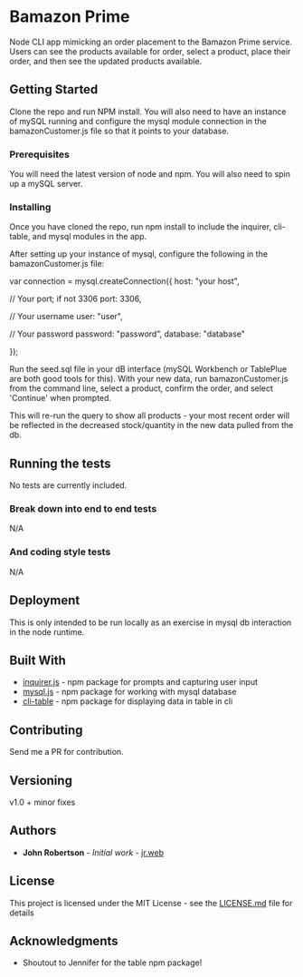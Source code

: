 # Bamazon Prime

Node CLI app mimicking an order placement to the Bamazon Prime service.  Users can see the products available for order, select a product, place their order, and then see the updated products available.  

## Getting Started

Clone the repo and run NPM install.  You will also need to have an instance of mySQL running and configure the mysql module connection in the bamazonCustomer.js file so that it points to your database.

### Prerequisites

You will need the latest version of node and npm.  You will also need to spin up a mySQL server.


### Installing

Once you have cloned the repo, run npm install to include the inquirer, cli-table, and mysql modules in the app.

After setting up your instance of mysql, configure the following in the bamazonCustomer.js file:

var connection = mysql.createConnection({
  host: "your host",

  // Your port; if not 3306
  port: 3306,

  // Your username
  user: "user",

  // Your password
  password: "password",
  database: "database"

});

Run the seed.sql file in your dB interface (mySQL Workbench or TablePlue are both good tools for this).  With your new data, run bamazonCustomer.js from the command line, select a product, confirm the order, and select 'Continue' when prompted.

This will re-run the query to show all products - your most recent order will be reflected in the decreased stock/quantity in the new data pulled from the db.

## Running the tests

No tests are currently included.  

### Break down into end to end tests

N/A

### And coding style tests

N/A

## Deployment

This is only intended to be run locally as an exercise in mysql db interaction in the node runtime.

## Built With

* [inquirer.js](https://www.npmjs.com/package/inquirer) - npm package for prompts and capturing user input
* [mysql.js](https://www.npmjs.com/package/mysql) - npm package for working with mysql database
* [cli-table](https://www.npmjs.com/package/cli-table) - npm package for displaying data in table in cli

## Contributing

Send me a PR for contribution.

## Versioning

v1.0 + minor fixes  

## Authors

* **John Robertson** - *Initial work* - [jr.web](https://jrobs87.github.io/portfolio-v3.0/#home)

## License

This project is licensed under the MIT License - see the [LICENSE.md](LICENSE.md) file for details

## Acknowledgments

* Shoutout to Jennifer for the table npm package!

